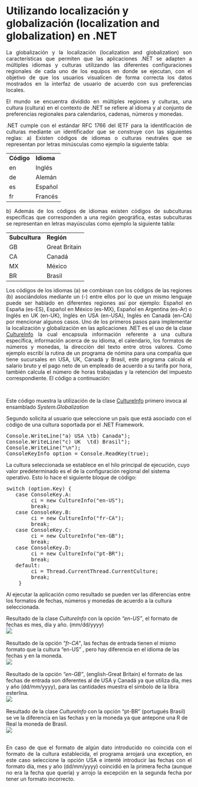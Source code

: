 # Utilizando localización y globalización (localization and globalization) en .NET

<p align="justify">La globalización y la localización (localization and globalization) son características que permiten que las aplicaciones .NET se adapten a múltiples idiomas y culturas utilizando las diferentes configuraciones regionales de cada uno de los equipos en donde se ejecutan, con el objetivo de que los usuarios visualicen de forma correcta los datos mostrados en la interfaz de usuario de acuerdo con sus preferencias locales.</p>
<p align="justify">El mundo se encuentra dividido en múltiples regiones y culturas, una cultura (cultura) en el contexto de .NET se refiere al idioma y al conjunto de preferencias regionales para calendarios, cadenas, números y monedas.</p>
<p align="justify">
.NET cumple con el estándar RFC 1766 del IETF para la identificación de culturas mediante un identificador que se construye con las siguientes reglas:
a) Existen códigos de idiomas o culturas neutrales que se representan por letras minúsculas como ejemplo la siguiente tabla:
</p>
    <table>
        <tr>
            <td><b>Código</b></td>
            <td><b>Idioma</b></td>
        </tr>
        <tr>
            <td>en</td>
            <td>Inglés</td>
        </tr>
        <tr>
            <td>de</td>
            <td>Alemán</td>
        </tr>
        <tr>
        <td>es</td>
        <td>Español</td>
        </tr>
        <tr>
        <td>fr</td>
        <td>Francés</td>
        </tr>
    </table>
<p align="justify">b) Además de los códigos de idiomas existen códigos de subculturas específicas que corresponden a una región geográfica, estas subculturas se representan en letras mayúsculas como ejemplo la siguiente tabla:</p>
    <table>
        <tr>
            <td>
                <b>Subcultura</b>
            </td>
            <td>
                <b>Región</b>
            </td>
        </tr>
        <tr>
            <td>
                GB
            </td>
            <td>
                Great Britain
            </td>
        </tr>
        <tr>
            <td>
                CA
            </td>
            <td>
                Canadá
            </td>
        </tr>
        <tr>
            <td>
                MX
            </td>
            <td>
                México
            </td>
        </tr>
        <tr>
            <td>
                BR
            </td>
            <td>
                Brasil
            </td>
        </tr>
    </table>
<p align="justify">
Los códigos de los idiomas (a) se combinan con los códigos de las regiones (b) asociándolos mediante un (-) entre ellos por lo que un mismo lenguaje puede ser hablado en diferentes regiones así por ejemplo: Español en España (es-ES), Español en México (es-MX), Español en Argentina (es-Ar) o
Inglés en UK (en-UK), Inglés en USA (en-USA), Inglés en Canadá (en-CA) por mencionar algunos casos.
Uno de los primeros pasos para implementar la localización y globalización en las aplicaciones .NET es el uso de la clase <a href="http://msdn.microsoft.com/en-us/library/system.globalization.cultureinfo.aspx">CultureInfo</a> la cual encapsula información referente a una cultura específica, información acerca  de su idioma, el calendario, los formatos de números y monedas, la dirección del texto entre otros valores.
Como ejemplo escribí la rutina de un programa de nómina para una compañía que tiene sucursales en USA, UK, Canadá y Brasil, este programa calcula el salario bruto y el pago neto de un empleado de acuerdo a su tarifa por hora, también calcula el número de horas trabajadas y la retención del impuesto correspondiente.
El código a continuación:
</p>
<pre>

</pre>
<p>Este código muestra la utilización de la clase <a href="http://msdn.microsoft.com/en-us/library/system.globalization.cultureinfo.aspx">CultureInfo</a> primero invoca al ensamblado <i>System.Globalization</i></p>
<p>Segundo solicita al usuario que seleccione un país que está asociado con el código de una cultura soportada por el .NET Framework.</p>
<pre>
Console.WriteLine("a) USA \tb) Canada");
Console.WriteLine("c) UK  \td) Brasil");
Console.WriteLine("\n");
ConsoleKeyInfo option = Console.ReadKey(true);
</pre>
<p>La cultura seleccionada se establece en el hilo principal de ejecución, cuyo valor predeterminado es el de la configuración regional del sistema operativo. Esto lo hace el siguiente bloque de código:</p>
<pre>
switch (option.Key) { 
   case ConsoleKey.A:
        ci = new CultureInfo("en-US");
        break;
   case ConsoleKey.B:
        ci = new CultureInfo("fr-CA");
        break;
   case ConsoleKey.C:
        ci = new CultureInfo("en-GB");
        break;
   case ConsoleKey.D:
        ci = new CultureInfo("pt-BR");
        break;
   default:
        ci = Thread.CurrentThread.CurrentCulture;
        break;
    }
</pre>
<p>Al ejecutar la aplicación como resultado se pueden ver las diferencias entre los formatos de fechas, números y monedas de acuerdo a la cultura seleccionada.</p>
<div>Resultado de la  clase <i>CultureInfo</i> con la opción <i>“en-US”</i>, el formato de fechas es mes, día y año. (mm/dd/yyyy)</div>
<div>
        <IMG src="picture_library/globalization/fig1.png">
</div><br>
<div>Resultado de la opción <i>"fr-CA"</i>, las fechas de entrada tienen el mismo formato que la cultura “en-US” , pero hay diferencia en el idioma de las fechas y en la moneda.</div>
<div>
        <IMG src="picture_library/globalization/fig2.png">
</div><br>
<div>Resultado de la opción  <i>“en-GB”</i>, (english-Great Britain) el formato de las fechas de entrada son diferentes al de USA y Canadá ya que utiliza día, mes y año (dd/mm/yyyy), para las cantidades muestra el símbolo de la libra esterlina.</div>
<div>
        <IMG src="picture_library/globalization/fig3.png">
    </div><br>
<div>Resultado de la clase <i>CultureInfo</i> con la opción “pt-BR” (portugués Brasil) se ve la diferencia en las fechas y en la moneda ya que antepone una R de Real la moneda de Brasil.</div>
<div>
        <IMG src="picture_library/globalization/fig4.png">
    </div><br>
<p align="justify">
En caso de que el formato de algún dato introducido no coincida con el formato de la cultura establecida, el programa arrojará una exception, en este caso seleccione la opción USA e intenté introducir las fechas con el formato día, mes y año (dd/mm/yyyy) coincidió en la primera fecha (aunque no era la fecha que quería) y arrojo la excepción en la segunda fecha por tener un formato incorrecto.
</p>
